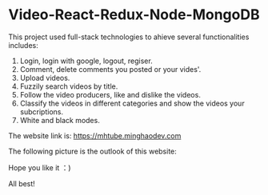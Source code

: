 # Video-React-Redux-Node-MongoDB

This project used full-stack technologies to ahieve several functionalities includes:
1. Login, login with google, logout, regiser.
2. Comment, delete comments you posted or your vides'.
3. Upload videos.
4. Fuzzily search videos by title.
5. Follow the video producers, like and dislike the videos.
6. Classify the videos in different categories and show the videos your subcriptions.
7. White and black modes.

The website link is: https://mhtube.minghaodev.com

The following picture is the outlook of this website:

Hope you like it ：)

All best!
